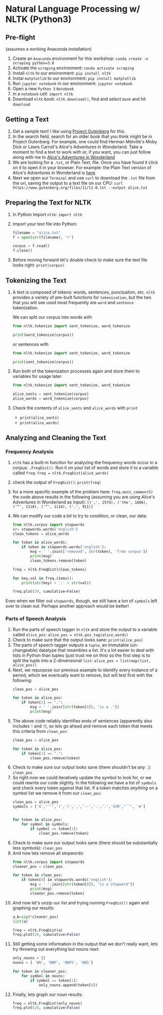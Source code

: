 # Natural Language Processing w/ NLTK (Python3)

## Pre-flight
(assumes a working Anaconda installation)

1. Create an `Anaconda` environment for this workshop: `conda create -n scraping python=3.8`
2. Activate the `scraping` environment: `conda activate scraping`
3. Install `nltk` to our environment: `pip install nltk`
4. Instal `matplotlib` to our environment: `pip install matplotlib`
5. Run `jupyter notebook` in our environment: `jupyter notebook`
6. Open a new `Python 3` `Notebook`
7. In a `notebook` cell: `import nltk`
8. Download `nltk` book: `nltk.download()`, find and select `book` and hit `download`


## Getting a Text

1. Get a sample text! I like using [Project Gutenberg](https://www.gutenberg.org/) for this.
2. In the search field, search for an older book that you think might be in Project Gutenberg. For example, one could find Herman Melville's Moby Dick or Lewis Carroll's Alice's Adventures in Wonderland. Take a moment to find a text to work with or, if you want, you can just follow along with me to [Alice's Adventures in Wonderland](https://www.gutenberg.org/ebooks/11)
3. We are looking for a `.txt`, or Plain Text, file. Once you have found it click on it to open it in your browser. For example: the Plain Text version of Alice's Adventures in Wonderland is [here](https://www.gutenberg.org/files/11/11-0.txt)
4. Next we open our `Terminal` and use `curl` to download the `.txt` file from the url, saving the output to a text file on our CPU: `curl https://www.gutenberg.org/files/11/11-0.txt --output alice.txt`


## Preparing the Text for NLTK
1. In Python Import `nltk`: `import nltk`
2. Import your text file into Python:

    ```python
    filename = "alice.txt"
    f = open(str(filename), 'r')

    corpus = f.read()
    f.close()
    ```
3. Before moving forward let's double check to make sure the text file looks right: `print(corpus)`


## Tokenizing the Text
1. A text is composed of tokens: words, sentences, punctuation, etc.
    `nltk` provides a variety of pre-built functions for `tokenization`, but the two that you will see used most frequently are `word` and `sentence` tokenization.

    We can split our corpus into words with

    ```python
    from nltk.tokenize import sent_tokenize, word_tokenize

    print(word_tokenize(corpus))
    ```

    or sentences with

    ```python
    from nltk.tokenize import sent_tokenize, word_tokenize

    print(sent_tokenize(corpus))
    ```
2. Run both of the tokenization processes again and store them to variables for usage later:
    ```python
    from nltk.tokenize import sent_tokenize, word_tokenize

    alice_sents = sent_tokenize(corpus)
    alice_words = word_tokenize(corpus)
    ```
3. Check the contents of `alice_sents` and `alice_words` with `print`
    * `print(alice_sents)`
    * `print(alice_words)`


## Analyzing and Cleaning the Text

### Frequency Analysis

1. `nltk` has a built-in funciton for analyzing the frequency words occur in a corpus: `.FreqDist()`. Run it on your list of words and store it to a variable called `freq`: `freq = nltk.FreqDist(alice_words)`
2. check the output of `FreqDist()`: `print(freq)`
3. for a more specific example of the problem here: `freq.most_common(5)`
   the code above results in the following (assuming you are using Alice's Adventures in Wonderland as input): `[(',', 2574), ('the', 1686), ('“', 1118), ('”', 1114), ('.', 911)]`
4. We can modify our code a bit to try to condition, or clean, our data:

    ```python
    from nltk.corpus import stopwords
    sr= stopwords.words('english')
    clean_tokens = alice_words

    for token in alice_words:
        if token in stopwords.words('english'):
            msg = ' '.join(['removed', str(token), 'from corpus'])
            print(msg)
            clean_tokens.remove(token)

    freq = nltk.FreqDist(clean_tokens)

    for key,val in freq.items():
        print(str(key) + ':' + str(val))

    freq.plot(20, cumulative=False)
    ```

Even when we filter out `stopwords`, though, we still have a ton of `symbols` left over to clean out. Perhaps another approach would be better!


### Parts of Speech Analysis

1. Run the parts of speech tagger in `nltk` and store the output to a variable called `alice_pos`: `alice_pos = nltk.pos_tag(alice_words)`
2. Check to make sure that the output looks sane: `print(alice_pos)`
3. The parts of speech tagger outputs a `tuple`, an immutable (un-changeable) datatype that resembles a list. It's a lot easier to deal with lists in Python than tuples (just trust me on this) so the first step is to split the tuple into a 2-dimensional `list`: `alice_pos = list(map(list, alice_pos))`
4. Next, we repurpose our previous example to identify every instance of a period, which we eventually want to remove, but will test first with the following:
    ```python
    clean_pos = alice_pos

    for token in alice_pos:
        if token[1] == ".":
            msg = ' '.join([str(token[0]), "is a ."])
            print(msg)
    ```
5. The above code reliably identifies ends of sentences (apparently also includes `!` and `?`), so lets go ahead and remove each token that meets this criteria from `clean_pos`:
    ```python
    clean_pos = alice_pos

    for token in alice_pos:
        if token[1] == ".":
            clean_pos.remove(token)
    ```
6. Check to make sure our output looks sane (there shouldn't be any `.`): `clean_pos`
7. So right now we could iteratively update the symbol to look for, or we could rewrite our code slightly. In the following we have a list of `symbols` and check every token against that list. If a token matches *anything* on a symbol list we remove it from our `clean_pos`:
    ```python
    clean_pos = alice_pos
    symbols = ['$',"''",'(',')',',','--','.',':','SYM',"``", '#']


    for token in alice_pos:
        for symbol in symbols:
            if symbol == token[1]:
                clean_pos.remove(token)
    ```
8. Check to make sure our output looks sane (there should be substantially less symbols): `clean_pos`
9. And now lets remove all stopwords:
    ```python
    from nltk.corpus import stopwords
    cleaner_pos = clean_pos

    for token in clean_pos:
        if token[0] in stopwords.words('english'):
            msg = ' '.join([str(token[0]), "is a stopword"])
            print(msg)
            cleaner_pos.remove(token)
    ```
11. And now let's unzip our list and trying running `FreqDist()` again and graphing our results:
    ```python
    a,b=zip(*cleaner_pos)
    list(a)

    freq = nltk.FreqDist(a)
    freq.plot(20, cumulative=False)
    ```
12. Still getting some information in the output that we don't really want, lets try throwing out everything but nouns next:
    ```python
    only_nouns = []
    nouns = [ 'NN', 'NNP', 'NNPS', 'NNS']

    for token in cleaner_pos:
        for symbol in nouns:
            if symbol == token[1]:
                only_nouns.append(token[0])
    ```
13. Finally, lets graph our noun results:
    ```python
    freq = nltk.FreqDist(only_nouns)
    freq.plot(20, cumulative=False)
    ```
